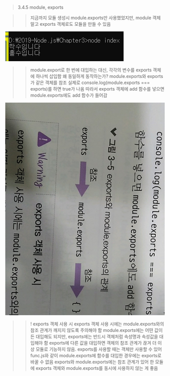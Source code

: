 > 3.4.5 module, exports

>> 지금까지 모듈 생성시 module.exports만 사용했었지만, module 객체 말고 exports 객체로도 모듈을 만들 수 있음

![exports 사용](../image/nodeindex.PNG)

>> module.export로 한 번에 대입하는 대신, 각각의 변수를 exports 객체에 하나씩 삽입함 
>> 왜 동일하게 동작하는가? 
>> module.exports와 exports가 같은 객체를 참조
>> 실제로 console.log(module.exports === exports)를 하면 true가 나옴 
>> 따라서 exports 객체에 add 함수를 넣으면 module.exports에도 add 함수가 들어감

![exports와 module.exports의 관계](../image/exports.jpg)

>> ! exports 객체 사용 시
>> exports 객체 사용 시에는 module.exports와의 참조 관계가 깨지지 않도록 주의해야 함
>> module.exports에는 어떤 값이든 대입해도 되지만, 
exports에는 반드시 객체처럼 속성명과 속성값을 대입해야 함
>> exports에 다른 값을 대입하면 객체의 참조 관계가 끊겨 더 이상 모듈로 기능하지 않음.
>> exports를 사용할 때는 객체만 사용할 수 있어 func.js와 같이 module.exports에 함수를 대입한 경우에는 exports로 바꿀 수 없음
>> exports와 module.exports에는 참조 관계가 있어 한 모듈에 exports 객체와 module.exports를 동시에 사용하지 않는 게 좋음
